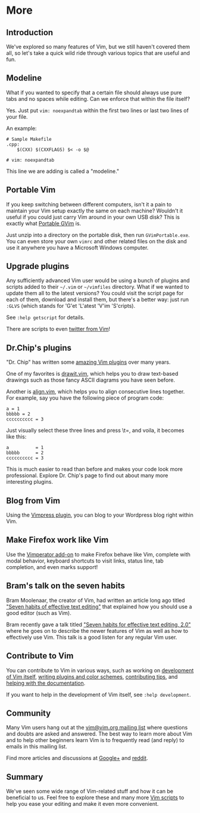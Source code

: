 # More
## Introduction
We've explored so many features of Vim, but we still haven't covered them all, so let's take a quick wild ride through various topics that are useful and fun.

## Modeline
What if you wanted to specify that a certain file should always use pure tabs and no spaces while editing. Can we enforce that within the file itself?

Yes. Just put `vim: noexpandtab` within the first two lines or last two lines of your file.

An example:
```
# Sample Makefile
.cpp:
    $(CXX) $(CXXFLAGS) $< -o $@

# vim: noexpandtab
```
This line we are adding is called a "modeline."

## Portable Vim
If you keep switching between different computers, isn't it a pain to maintain your Vim setup exactly the same on each machine? Wouldn't it useful if you could just carry Vim around in your own USB disk? This is exactly what [Portable GVim](http://portablegvim.sourceforge.net) is.

Just unzip into a directory on the portable disk, then run `GVimPortable.exe`. You can even store your own `vimrc` and other related files on the disk and use it anywhere you have a Microsoft Windows computer.

## Upgrade plugins
Any sufficiently advanced Vim user would be using a bunch of plugins and scripts added to their `~/.vim` or `~/vimfiles` directory. What if we wanted to update them all to the latest versions? You could visit the script page for each of them, download and install them, but there's a better way: just run `:GLVS` (which stands for 'G'et 'L'atest 'V'im 'S'cripts).

See `:help getscript` for details.

There are scripts to even [twitter from Vim](http://www.vim.org/scripts/script.php?script_id=1853)!

## Dr.Chip's plugins
"Dr. Chip" has written some [amazing Vim plugins](http://www.drchip.org/astronaut/vim/) over many years.

One of my favorites is [drawit.vim](http://www.vim.org/scripts/script.php?script_id=40), which helps you to draw text-based drawings such as those fancy ASCII diagrams you have seen before.

Another is [align.vim](http://www.vim.org/scripts/script.php?script_id=294), which helps you to align consecutive lines together. For example, say you have the following piece of program code:
```
a = 1
bbbbb = 2
cccccccccc = 3
```
Just visually select these three lines and press \t=, and voila, it becomes like this:
```
a          = 1
bbbbb      = 2
cccccccccc = 3
```
This is much easier to read than before and makes your code look more professional. Explore Dr. Chip's page to find out about many more interesting plugins.

## Blog from Vim
Using the [Vimpress plugin](http://www.vim.org/scripts/script.php?script_id=1953), you can blog to your Wordpress blog right within Vim.

## Make Firefox work like Vim
Use the [Vimperator add-on](http://vimperator.mozdev.org/) to make Firefox behave like Vim, complete with modal behavior, keyboard shortcuts to visit links, status line, tab completion, and even marks support!

## Bram's talk on the seven habits
Bram Moolenaar, the creator of Vim, had written an article long ago titled ["Seven habits of effective text editing"](http://www.moolenaar.net/habits.html) that explained how you should use a good editor (such as Vim).

Bram recently gave a talk titled ["Seven habits for effective text editing, 2.0"](https://youtu.be/eX9m3g5J-XA) where he goes on to describe the newer features of Vim as well as how to effectively use Vim. This talk is a good listen for any regular Vim user.

## Contribute to Vim
You can contribute to Vim in various ways, such as working on [development of Vim itself](http://groups.google.com/group/vim_dev), [writing plugins and color schemes](http://www.vim.org/scripts/), [contributing tips](http://vim.wikia.com), and [helping with the documentation](http://vimdoc.sourceforge.net).

If you want to help in the development of Vim itself, see `:help development`.

## Community
Many Vim users hang out at the [vim@vim.org mailing list](http://www.vim.org/maillist.php#vim) where questions and doubts are asked and answered. The best way to learn more about Vim and to help other beginners learn Vim is to frequently read (and reply) to emails in this mailing list.

Find more articles and discussions at [Google+](https://plus.google.com/communities/105049811056605918816) and [reddit](http://www.reddit.com/r/vim/).

## Summary
We've seen some wide range of Vim-related stuff and how it can be beneficial to us. Feel free to explore these and many more [Vim scripts](http://www.vim.org/scripts/) to help you ease your editing and make it even more convenient.
